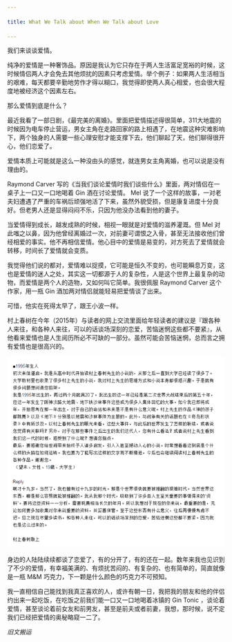 ```yaml
---

title: What We Talk about When We Talk about Love

---
```


我们来谈谈爱情。

纯净的爱情是一种奢饰品。原因是我认为它只存在于两人生活富足宽裕的时候，这时候情侣两人才会免去其他烦扰的因素只考虑爱情。举个例子：如果两人生活相当的艰难，每天都要辛勤地劳作才得以糊口，我觉得即使两人真心相爱，也会很大程度地被经济这个因素左右。

那么爱情到底是什么？

最近我看了一部日剧，《最完美的离婚》。里面把爱情描述得很简单，311大地震的时候因为电车停止营运，男女主角在走路回家的路上相遇了，在地震这种灾难影响下，两个独身的人需要一些心理安慰才能支撑下去，他们聊起了天，他们聊得很开心，他们恋爱了。

爱情本质上可能就是这么一种没由头的感觉，就连男女主角离婚，也可以说是没有理由的。

Raymond Carver 写的《当我们谈论爱情时我们谈些什么》里面，两对情侣在一桌子上一口又一口地喝着 Gin 酒在讨论爱情。 Mel 说了一个这样的故事，一对老夫妇遭遇了严重的车祸后顽强地活了下来，虽然外貌受损，但是康复进度十分良好。但老男人还是显得闷闷不乐，只因为他没办法看到他的妻子。

当爱情得到成长，越发成熟的时候，相视一眼就是对爱情的滋养灌溉。但 Mel 对此嗤之以鼻，因为他曾经离婚过一次，对前妻可谓恨之入骨，甚至无法接收他们曾经相爱的事实。他不再相信爱情。他心目中的爱情是易变的，对方死去了爱情就会转移，时间长了爱情就会变质。

我觉得他们说的都对，爱情难以捉摸，它可能是恒久不变的，也可能瞬息万变，这也是爱情的迷人之处，其实这一切都源于人的复杂性，人是这个世界上最复杂的动物，而爱情是两个人的造物，又如何叫它简单。我很佩服 Raymond Carver 这个作家，用一瓶 Gin 酒加两对情侣就能轻易把爱情谈了出来。

可惜，他实在死得太早了，跟王小波一样。

村上春树在今年（2015年）与读者的网上交流里面给年轻读者的建议是『跟各种人来往，和各种人来往，可以的话谈场深刻的恋爱，苦恼迷惘这些都不要紧』，从他看来爱情也是人生阅历所必不可缺的一部分。虽然可能会苦恼迷惘，总而言之拥有爱情也是很高兴的。

![村上](/assets/img/2018-03-28-Haruki.png "Haruki.png")

身边的人陆陆续续都谈了恋爱了，有的分开了，有的还在一起。数年来我也见识到了不少的爱情，有幸福美满的、有烦扰苦闷的、有复杂的、也有简单的，简直就像是一瓶 M&M 巧克力，下一颗是什么颜色的巧克力不可预知。

我一直相信自己能找到我真正喜欢的人，或许有朝一日，我把我的朋友和他的伴侣约出来一起吃饭，在吃饭之前我们能一口又一口地喝着冰镇的 Gin Tonic ，谈论着爱情，甚至谈论着前女友和前男友，甚至是前夫或者前妻，我想，那时候，说不定我们已经把爱情的奥秘略窥一二了。

*旧文搬运*